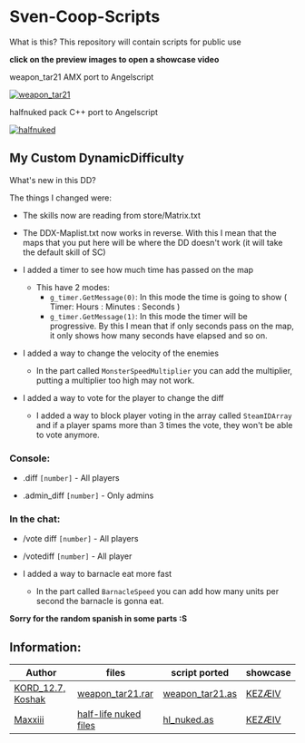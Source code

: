# Sven-Coop-Scripts
What is this? This repository will contain scripts for public use

**click on the preview images to open a showcase video**

weapon_tar21 AMX port to Angelscript

[![weapon_tar21](https://img.youtube.com/vi/MPmh9jf0qtI/hqdefault.jpg)](https://youtu.be/MPmh9jf0qtI)

halfnuked pack C++ port to Angelscript

[![halfnuked](https://img.youtube.com/vi/hdSyG3rtY7w/hqdefault.jpg)](https://youtu.be/hdSyG3rtY7w)

## My Custom DynamicDifficulty 

What's new in this DD?

The things I changed were:

- The skills now are reading from store/Matrix.txt

- The DDX-Maplist.txt now works in reverse. With this I mean that the maps that you put here will be where the DD doesn't work (it will take the default skill of SC)

- I added a timer to see how much time has passed on the map
  - This have 2 modes:
    - `g_timer.GetMessage(0)`: In this mode the time is going to show ( Timer: Hours : Minutes : Seconds )
    - `g_timer.GetMessage(1)`: In this mode the timer will be progressive. By this I mean that if only seconds pass on the map, it only shows how many seconds have elapsed and so on. 

- I added a way to change the velocity of the enemies
  - In the part called `MonsterSpeedMultiplier` you can add the multiplier, putting a multiplier too high may not work.

- I added a way to vote for the player to change the diff
  - I added a way to block player voting in the array called `SteamIDArray` and if a player spams more than 3 times the vote, they won't be able to vote anymore. 

### Console:

- .diff `[number]` - All players

- .admin_diff `[number]` - Only admins

### In the chat:

- /vote diff `[number]` - All players

- /votediff `[number]` - All player

- I added a way to barnacle eat more fast
  - In the part called `BarnacleSpeed` you can add how many units per second the barnacle is gonna eat.

**Sorry for the random spanish in some parts :S**

## Information:
Author | files | script ported | showcase
------ | ----- | ------------- | --------
[KORD_12.7, Koshak](http://aghl.ru/forum/) | [weapon_tar21.rar](https://github.com/Gaftherman/Sven-Coop-Scripts/blob/main/Half-Life%20-%20Weapon%20Mod/weapon_tar21.rar) | [weapon_tar21.as](https://github.com/Gaftherman/Sven-Coop-Scripts/blob/main/Half-Life%20-%20Weapon%20Mod/weapon_tar21.as) | [KEZÆIV](https://youtu.be/MPmh9jf0qtI)
[Maxxiii](https://github.com/HLSources/Half-Nuked) | [half-life nuked files](https://github.com/Gaftherman/Sven-Coop-Scripts/blob/main/Half-Life%20-%20Nuked/hl_nuked.rar) | [hl_nuked.as](https://github.com/Gaftherman/Sven-Coop-Scripts/blob/main/Half-Life%20-%20Nuked/hl_nuked.as) | [KEZÆIV](https://youtu.be/hdSyG3rtY7w)

